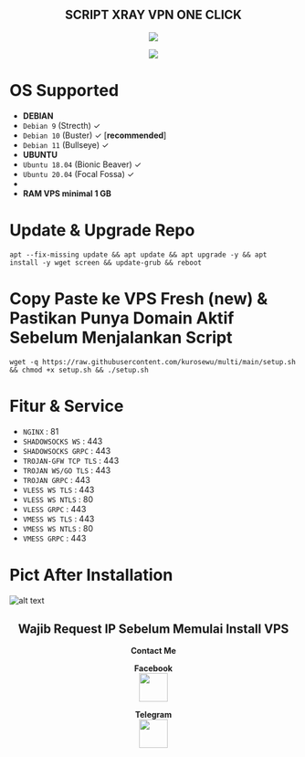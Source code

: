 <h2 align="center">
SCRIPT XRAY VPN ONE CLICK</h2>
<p align="center">
<img src="https://img.shields.io/badge/VERSION-2.0 (MULTIPORT)-green.svg"></h2>
</p>
<p align="center"><img src="https://d33wubrfki0l68.cloudfront.net/5911c43be3b1da526ed609e9c55783d9d0f6b066/9858b/assets/img/debian-ubuntu-hover.png"></p> 

# OS Supported
* <b>DEBIAN</b>
* `Debian 9` (Strecth) ✓
* `Debian 10` (Buster) ✓ [<b>recommended</b>]
* `Debian 11` (Bullseye) ✓
* <b>UBUNTU</b>
* `Ubuntu 18.04` (Bionic Beaver) ✓
* `Ubuntu 20.04` (Focal Fossa) ✓
*
* <b>RAM VPS minimal 1 GB</b>

# Update & Upgrade Repo

```
apt --fix-missing update && apt update && apt upgrade -y && apt install -y wget screen && update-grub && reboot
```

# Copy Paste ke VPS Fresh (new) & Pastikan Punya Domain Aktif Sebelum Menjalankan Script
```
wget -q https://raw.githubusercontent.com/kurosewu/multi/main/setup.sh && chmod +x setup.sh && ./setup.sh
```

# Fitur & Service
* `NGINX`              : 81
* `SHADOWSOCKS WS`     : 443
* `SHADOWSOCKS GRPC`   : 443
* `TROJAN-GFW TCP TLS` : 443
* `TROJAN WS/GO TLS`   : 443
* `TROJAN GRPC`        : 443
* `VLESS WS TLS`       : 443
* `VLESS WS NTLS`      : 80
* `VLESS GRPC`         : 443
* `VMESS WS TLS`       : 443
* `VMESS WS NTLS`      : 80
* `VMESS GRPC`         : 443

# Pict After Installation

![alt text](https://raw.githubusercontent.com/kurosewu/multi/main/IMG_20220922_230958.jpg)
<br>
<h2 align="center">Wajib Request IP Sebelum Memulai Install VPS</h2>
<b><p align="center">Contact Me</b>
<p align="center"><b>Facebook</b>
<br><a href="https://fb.com/zan404"> <img src="https://cdn.jsdelivr.net/npm/simple-icons@3.0.1/icons/facebook.svg" height='50'> </a>
<br>
<p align="center"><b>Telegram</b>
<br><a href="https://t.me/mfauzan58"> <img src="https://cdn.jsdelivr.net/npm/simple-icons@3.0.1/icons/telegram.svg" height='50'> </a>
